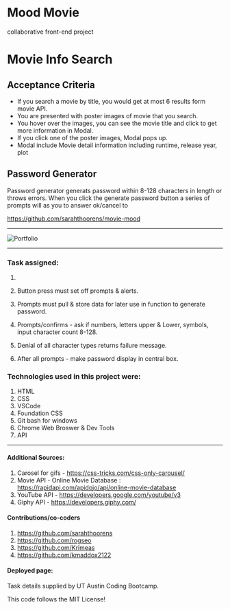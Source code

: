# Mood Movie
collaborative front-end project




# Movie Info Search



## Acceptance Criteria
- If you search a movie by title, you would get at most 6 results form movie API.
- You are presented with poster images of movie that you search.
- You hover over the images, you can see the movie title and click to get more information in Modal.
- If you click one of the poster images, Modal pops up.
- Modal include Movie detail information including runtime, release year, plot

 



## Password Generator
Password generator generats password within 8-128 characters in length or throws errors. When you click the generate password button a series of prompts will as you to answer ok/cancel to 


https://github.com/sarahthoorens/movie-mood

------------------------------------------------------------


<!-- first Image -->
![Portfolio](/Assets/Capture.JPG)

<!-- Second Image -->

<!-- Third Image -->

<!-- Fourth Image -->

<!-- Etc Image -->



------------------------------------------------------------

### Task assigned:
  1. 


  1. Button press must set off prompts & alerts.
  2. Prompts must pull & store data for later use in function to generate password.
  3. Prompts/confirms - ask if numbers, letters upper & Lower, symbols, input character count 8-128.
  4. Denial of all character types returns failure message.
  5. After all prompts - make password display in central box.  


### Technologies used in this project were:
  1. HTML
  2. CSS
  3. VSCode
  4. Foundation CSS
  5. Git bash for windows
  6. Chrome Web Broswer & Dev Tools
  7. API



------------------------------------------------------------

#### Additional Sources:
  1. Carosel for gifs - https://css-tricks.com/css-only-carousel/
  2. Movie API - Online Movie Database : https://rapidapi.com/apidojo/api/online-movie-database
  3. YouTube API - https://developers.google.com/youtube/v3
  4. Giphy API - https://developers.giphy.com/

  
#### Contributions/co-coders
  1. https://github.com/sarahthoorens
  2. https://github.com/rogseo
  3. https://github.com/Krimeas
  4. https://github.com/kmaddox2122

#### Deployed page: 
 
Task details supplied by UT Austin Coding Bootcamp.

This code follows the MIT License!
